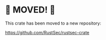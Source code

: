 # 🚨 MOVED! 🚨

This crate has been moved to a new repository:

https://github.com/RustSec/rustsec-crate
